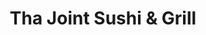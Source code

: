 ---
layout: place
title: Tha Joint Sushi & Grill
permalink: /nevada/sparks/tha-joint-sushi-grill.html
stateAbbr: NV
stateName: Nevada
cityName: Sparks
seo:
  type: restaurant
  links: null
place_id: ChIJWeonEwA5mYARqMAS_0S31CU
photos:
  - name: >-
      places/ChIJWeonEwA5mYARqMAS_0S31CU/photos/AeeoHcJPJULTFnk9hT8E_WGoimeoVrBU3UkIyXAVJ2aMf9gdZpGaIkwBf3BbH8JAJIgtrL8KoHvzP0Lfc-8GxHdF4p8TFBrIBQyl81HuJPkUNqNKfbgWfFW2NMWOPNvmaWZ6E7E_-mirl6eiFgVJ8iGlA6kfIIusgNFGvU4HjSXrt_9j-yptaojmqYtmrn7Ieq1_LtY82-Cq00lJxnCnwuNvmmD0QR5gc_3pxLF6iB5FiWF2HIghfKa6pFfN-z-VBDQ4ddrDdtReU1bqgI_qYMtbT4UI7GrWc-exUoh4rSu7gtLZGQ
    widthPx: 580
    heightPx: 388
    authorAttributions:
      - displayName: Tha Joint Sushi & Grill
        uri: https://maps.google.com/maps/contrib/112650123888312984752
        photoUri: >-
          https://lh3.googleusercontent.com/a-/ALV-UjV6lD8zmF7jz3eJz1ov9fRqxlbJTcfbfW_ApGdDmVJrC02kLAE=s100-p-k-no-mo
    flagContentUri: >-
      https://www.google.com/local/imagery/report/?cb_client=maps_api_places.places_api&image_key=!1e10!2sAF1QipPcKCV0hhQ1t-gRFTNgSQyg3wKqzpIKigmQbKP2&hl=en-US
    googleMapsUri: >-
      https://www.google.com/maps/place//data=!3m4!1e2!3m2!1sAF1QipPcKCV0hhQ1t-gRFTNgSQyg3wKqzpIKigmQbKP2!2e10!4m2!3m1!1s0x809939001327ea59:0x25d4b744ff12c0a8
  - name: >-
      places/ChIJWeonEwA5mYARqMAS_0S31CU/photos/AeeoHcJPivLQNTK9_7MPxfkJWVm0_b9SdzWMU1yQ4vEpNFVImn0H6VvGnBPjDLcq81AXtSHrslo7pzDdWBuAAF4g57HSWsubjifgw82DxSZt-pyLcsEFrZ8xldyfiOKKDCLEHImrhY5n_0kDnlRM5ljbayq3ZkkI0qKqD-QjAfwzsJRfhlDoMue-zptfJDEd1NPHhlu7IwgWx3oXCIYbt4GuvNlGNLJ8Xm8rI-9e5jemYElFRIFXnXc7sgg5wDUu1xFOt3739yUDk1DTdNz5K4VczE5jFfPIzQNJg_UIa1hKSc_2ew
    widthPx: 1024
    heightPx: 896
    authorAttributions:
      - displayName: Tha Joint Sushi & Grill
        uri: https://maps.google.com/maps/contrib/112650123888312984752
        photoUri: >-
          https://lh3.googleusercontent.com/a-/ALV-UjV6lD8zmF7jz3eJz1ov9fRqxlbJTcfbfW_ApGdDmVJrC02kLAE=s100-p-k-no-mo
    flagContentUri: >-
      https://www.google.com/local/imagery/report/?cb_client=maps_api_places.places_api&image_key=!1e10!2sAF1QipNhYvHFjrkKGTFhUaj8WQfDH6-fPEgnnX_vOFlC&hl=en-US
    googleMapsUri: >-
      https://www.google.com/maps/place//data=!3m4!1e2!3m2!1sAF1QipNhYvHFjrkKGTFhUaj8WQfDH6-fPEgnnX_vOFlC!2e10!4m2!3m1!1s0x809939001327ea59:0x25d4b744ff12c0a8
  - name: >-
      places/ChIJWeonEwA5mYARqMAS_0S31CU/photos/AeeoHcIYDtuKlxZkFwFQndBsQ7BZFbPJWQgGZo8GRsL3UxiAVjHmHbwHCDeJIFKPnjlqOLtyhvojEteCP6HXavvniNk7JAivyeHYEN7cQuNqd-yDqcDF0GKg8lrguiZvf3mN5yLQk7Q3jpsdoDa1W5ytay4bEQeDRQKdKz2K7dP7mSH60vdJ9mAhGFtzj02aS9y_n_BXhed4lwH-EAo6l0LeUbXRh-2PJCVtJ8QxuHgHSdARBTxPcBMEu1rx8EFzKWKfB3n0KFMVZ2iZDJBvv0FtVWpv597KTCTEKZWcnfJsBh_1delFBGDBPfp6Q_O-XnjwsIZnrA6biAbtIBTqlWj2f6bMg-eEBOFroNMKAz_RAn3Jkt6kQ-Qzbn-VWD7rJHmy0Y0-8olD3qZMxGr0wFC7lP4cYjJLXltgwZZ2dXGC599UPQ
    widthPx: 3000
    heightPx: 4000
    authorAttributions:
      - displayName: Jeff A
        uri: https://maps.google.com/maps/contrib/114738047715573462353
        photoUri: >-
          https://lh3.googleusercontent.com/a-/ALV-UjW1uWoPQMtL4Uqa5n6XkAXOHTifGeq1bRcw9yti46s7RL4wD1I=s100-p-k-no-mo
    flagContentUri: >-
      https://www.google.com/local/imagery/report/?cb_client=maps_api_places.places_api&image_key=!1e10!2sCIHM0ogKEICAgIC2oPyoag&hl=en-US
    googleMapsUri: >-
      https://www.google.com/maps/place//data=!3m4!1e2!3m2!1sCIHM0ogKEICAgIC2oPyoag!2e10!4m2!3m1!1s0x809939001327ea59:0x25d4b744ff12c0a8
  - name: >-
      places/ChIJWeonEwA5mYARqMAS_0S31CU/photos/AeeoHcIkywLiPxwZxiaBACxD8mXvFiKVUEl1Q5ZErGXmk29lIbZXr8oRz3ecLhp5oEeHcl4HR8aeEe7gmMjmzqTxnTH7Rwr4XPe98z5XjINlNugmMYtNFgBpa9MZOjyquOXpykx-i2pGhhgGoMJ2jdcXJ-bitFWSxtpN_y3NvZgFAquuHDEcgYWFcxWhWvYuxj1vhAcoND85amuEFHgC7pQdLBU6iHSebqOvERhDp8Z9TFuuUOzRBiManYOXPSQLhkCMKuw5QRErVRIK-qhVQZmCEjHZ0Y4dwHz-SzXRAhGlFFjJKAgEhf-xYi3YyONPnm2_BaxlV-4cj_wuCahTJqkbWFcGsxw9pZJXN69IX_D9MyhtiPJ5E2ZLrKk27J71DBr9NO2IAOfNO8gGdaGMYwW-KVZnA5H_Rthe3Q3V_HkxmAvf9Q
    widthPx: 4000
    heightPx: 2252
    authorAttributions:
      - displayName: Philippe Patinier
        uri: https://maps.google.com/maps/contrib/113899155366242407942
        photoUri: >-
          https://lh3.googleusercontent.com/a-/ALV-UjVGEbfO7k2qXKXY6WnV4hzCqliT19iZSEJdS9Ku0wNYRRofidWjBQ=s100-p-k-no-mo
    flagContentUri: >-
      https://www.google.com/local/imagery/report/?cb_client=maps_api_places.places_api&image_key=!1e10!2sCIHM0ogKEICAgICfx9TFPg&hl=en-US
    googleMapsUri: >-
      https://www.google.com/maps/place//data=!3m4!1e2!3m2!1sCIHM0ogKEICAgICfx9TFPg!2e10!4m2!3m1!1s0x809939001327ea59:0x25d4b744ff12c0a8
  - name: >-
      places/ChIJWeonEwA5mYARqMAS_0S31CU/photos/AeeoHcJyYAX1U8uF47PHZcAf-fygo3ABIjSZH6GpLZ1PDLzAmayRYJDgvRR8cNc3HfuOvBdpfl4OTAXX8uvuMCosDdJMuJBPFn8TDbkme8N7tob62-sa43UsiLgd-wPlOZP4U-rqaJbjl70xfoI16rcM8K-v4mgBg9JpU70ht2oqnDnTKVpfIOPrDEj-EgDsnIIQOA2_Sr5kOI_zX6RAHZDfkZ60OijwB6WRrq-KGx9hQNeLaYqWxg-SkJasA3dtPBOOXlWjsAxp5dCwzAIgxYnrwOlw08WTs1HC6Uc1foY_YMzKX2XlPTYuO0t8pEteIHU0BKrk28F8j1c2vRzUvP_2SFVGLfQi0eB6QASFkaypbmlMSD2mUsJXEGyyTV83Q8mKZtMqA3or5_U_4ZELi59-S1cWC2JBDX-2uK3rd_TJwn3BpcHy
    widthPx: 3000
    heightPx: 4000
    authorAttributions:
      - displayName: Donella Franks
        uri: https://maps.google.com/maps/contrib/118161954565294671737
        photoUri: >-
          https://lh3.googleusercontent.com/a-/ALV-UjUztY_QdBYHh4ct6tVbbrYcNQitIXSzWldyDtvN9-QLPl7eUpKGGg=s100-p-k-no-mo
    flagContentUri: >-
      https://www.google.com/local/imagery/report/?cb_client=maps_api_places.places_api&image_key=!1e10!2sCIHM0ogKEICAgIDj2tjyywE&hl=en-US
    googleMapsUri: >-
      https://www.google.com/maps/place//data=!3m4!1e2!3m2!1sCIHM0ogKEICAgIDj2tjyywE!2e10!4m2!3m1!1s0x809939001327ea59:0x25d4b744ff12c0a8
  - name: >-
      places/ChIJWeonEwA5mYARqMAS_0S31CU/photos/AeeoHcIcyimwUjZCpPP1PxP_8qyG_Y3UU_pjVsWNY4jQVituuANd5Y21JmQkRfsIno-uELlpMypftCrKLhYh5sMzp4_5Mm72hVEZ85f29nvxsQLfKzecQwqhwOBFQvtgCJLu56ylUYd8-bWiOnuGzjCd07naQyz-HEJazm2MGgYZhVibLlOy-h7IrZINhF1qKJCo5KnIidBfKnPdz5d0pGnX0dAWd09vfELDdEBL-bEvF_Q61EMnCW_c__CCnpK3m4mVPnbd765siHoIje1dtKJ-7SrlUn0Uh8fFh7JsRbp9bn9K_xKCpgMtB73-GNNKbaEJFr44bEcbseMRLeKxfs1AW47yIzeWKWWjbmgE7dXE1xD4iYuHJxXtzInfwzVhG3RBb8IdXOFOiSBN1i7sVqTyVSASIbvU9yjBJNME9xgv3SUUFqQC
    widthPx: 3024
    heightPx: 4032
    authorAttributions:
      - displayName: Megan
        uri: https://maps.google.com/maps/contrib/111855518125093452687
        photoUri: >-
          https://lh3.googleusercontent.com/a-/ALV-UjVuZ3NzXwu5JAKVBHGfs-oPMD7hj8KMBK760lseWS1ATkh0sachOg=s100-p-k-no-mo
    flagContentUri: >-
      https://www.google.com/local/imagery/report/?cb_client=maps_api_places.places_api&image_key=!1e10!2sCIHM0ogKEICAgIDu2NXEpQE&hl=en-US
    googleMapsUri: >-
      https://www.google.com/maps/place//data=!3m4!1e2!3m2!1sCIHM0ogKEICAgIDu2NXEpQE!2e10!4m2!3m1!1s0x809939001327ea59:0x25d4b744ff12c0a8
  - name: >-
      places/ChIJWeonEwA5mYARqMAS_0S31CU/photos/AeeoHcJGOd-7EBBhmlxBXgnuKY76IO9njfkhh23xQV8Xf5YxX8m1f6nlXNbLG7yExfrs_lcORV6sAOviCdguyj17LGy4EP-t3fozO5QhLDisqWbg8hA3iCukN0tFBzyB7kobZ-7yascS82iIWBIg3vz00WsfpnDJiIvGCL3lftgnx_bggZJ6J2pP8UuhxotLxJaymf-dvf8rqkigfHMd0YNQF552breaLgAcCdLkzDGa07J4fkh6v31p_TPPnhJ7yTr3Z4PJANHkr0zInvi9NDQ8B3lPG1rs5MN5yKJbYBeniyus0cVGkWmMV-P2H6OOhQPw4qHmvG5PLdIkDfOaK43vBev7T_dOHBL3MomJRDZ7J7FDxG75G6hdbOWIh3YyOr_WgBAO4jteLFIZut9-QtZUBsFiYBRc74ijNmW1aV72AoFmLSQ
    widthPx: 4000
    heightPx: 2252
    authorAttributions:
      - displayName: Philippe Patinier
        uri: https://maps.google.com/maps/contrib/113899155366242407942
        photoUri: >-
          https://lh3.googleusercontent.com/a-/ALV-UjVGEbfO7k2qXKXY6WnV4hzCqliT19iZSEJdS9Ku0wNYRRofidWjBQ=s100-p-k-no-mo
    flagContentUri: >-
      https://www.google.com/local/imagery/report/?cb_client=maps_api_places.places_api&image_key=!1e10!2sCIHM0ogKEICAgICfx9Sl0wE&hl=en-US
    googleMapsUri: >-
      https://www.google.com/maps/place//data=!3m4!1e2!3m2!1sCIHM0ogKEICAgICfx9Sl0wE!2e10!4m2!3m1!1s0x809939001327ea59:0x25d4b744ff12c0a8
  - name: >-
      places/ChIJWeonEwA5mYARqMAS_0S31CU/photos/AeeoHcJeye_1qrDMHLGpX3G5hXnvv6DLdHM0dtgqO0GikSaoRWJcXlT8_mXd8JHBuOijYcYRnI1nspHmLmmMLcQ4gERuLZXJNBesOQfdOwci5O-iMMxUmikhg8gs7ltbMJ7Rp272zzkgICnQgL3TcYRdw8CXMare6jP2WwXxE6DKCXr7n0miDZF0VlZa3Nmr0oiDqv0E2_ehHSpcWc8T9xAO2EqR0H_SOgZQ8lHk-ZCqWmPzQDp7BPeHyolL4S4jSdB-C79CITcQ2LMIbzAq06bV_8-ZYkObHLKSb6sY1BIY3Q1NEjKJmogNHD7GFOuwr63YmC4aghvFzwUXU3glV-dtOvuu3a2tzkiRvWTSEsUQMK7h6kH-RMwWVZKqPI8OpguhLyvTgMzehU-393PF-T2y1Lqe4XxomlQAnsL32lHI_Wk
    widthPx: 3000
    heightPx: 4000
    authorAttributions:
      - displayName: Jeff A
        uri: https://maps.google.com/maps/contrib/114738047715573462353
        photoUri: >-
          https://lh3.googleusercontent.com/a-/ALV-UjW1uWoPQMtL4Uqa5n6XkAXOHTifGeq1bRcw9yti46s7RL4wD1I=s100-p-k-no-mo
    flagContentUri: >-
      https://www.google.com/local/imagery/report/?cb_client=maps_api_places.places_api&image_key=!1e10!2sCIHM0ogKEICAgIC2oPyoKg&hl=en-US
    googleMapsUri: >-
      https://www.google.com/maps/place//data=!3m4!1e2!3m2!1sCIHM0ogKEICAgIC2oPyoKg!2e10!4m2!3m1!1s0x809939001327ea59:0x25d4b744ff12c0a8
  - name: >-
      places/ChIJWeonEwA5mYARqMAS_0S31CU/photos/AeeoHcLdOHH8FceGvltxh_d5w7XDNSgQdC0lKEA4PRoX_dGhVET9aqlrwWBNeZkhAaTWVXYzghQ5MCYwPQduGCtGIuN5U66OjEjO05p-ye7c-HzTqWIYPK17qUuffQfOBUXB90jlb5c9lefbJq2TpjCWzTovNUAYjko4Kr9PE54s8YnnY1ch6-e434BpBn8_UTtYvWK0vLYQAgCB4moJVb6G12sxuMwgH09ZVPRIODPXT_Ei3mrZm8KftFWubYIqUGBLeQp17L7ZumAPwqrznYkvNJfx0RyJAyScfjV3Rf5qwlUxTg
    widthPx: 3872
    heightPx: 2592
    authorAttributions:
      - displayName: Tha Joint Sushi & Grill
        uri: https://maps.google.com/maps/contrib/112650123888312984752
        photoUri: >-
          https://lh3.googleusercontent.com/a-/ALV-UjV6lD8zmF7jz3eJz1ov9fRqxlbJTcfbfW_ApGdDmVJrC02kLAE=s100-p-k-no-mo
    flagContentUri: >-
      https://www.google.com/local/imagery/report/?cb_client=maps_api_places.places_api&image_key=!1e10!2sAF1QipM-c57S73ltohB_9uufql67Antw8fyLA1E6uYpw&hl=en-US
    googleMapsUri: >-
      https://www.google.com/maps/place//data=!3m4!1e2!3m2!1sAF1QipM-c57S73ltohB_9uufql67Antw8fyLA1E6uYpw!2e10!4m2!3m1!1s0x809939001327ea59:0x25d4b744ff12c0a8
  - name: >-
      places/ChIJWeonEwA5mYARqMAS_0S31CU/photos/AeeoHcKY2uPv35AC9PVWujDYUk8kAPblIVYMistWUaO92VsZ0Hop6BaqVddieLM6YgnPxG15yfKWMBgK5gGAUQFe92OJmLilIbpLDSumlYFG7JWaxEeGjBNFiO3Iqoqfz3KiKSmV-G6_dUp1P7dValclYuHDrvY-9DyP7tflNHPyQWaiYoBMUFnKQEAOD19XxvHlRVoikFgUV1mch0vHg3AgOTDnKyLKLI1AljhdsHvrP172Y6DASmsE_xUZr_3DHm85om6phjeVVwuIhAZYh-Dcyyj6wXAAkXYMBaXNHVJQ-5dr4A
    widthPx: 3872
    heightPx: 2592
    authorAttributions:
      - displayName: Tha Joint Sushi & Grill
        uri: https://maps.google.com/maps/contrib/112650123888312984752
        photoUri: >-
          https://lh3.googleusercontent.com/a-/ALV-UjV6lD8zmF7jz3eJz1ov9fRqxlbJTcfbfW_ApGdDmVJrC02kLAE=s100-p-k-no-mo
    flagContentUri: >-
      https://www.google.com/local/imagery/report/?cb_client=maps_api_places.places_api&image_key=!1e10!2sAF1QipMufn80cHVrBGndXT3tBQ6bGMU5OJw1vW6MUcMt&hl=en-US
    googleMapsUri: >-
      https://www.google.com/maps/place//data=!3m4!1e2!3m2!1sAF1QipMufn80cHVrBGndXT3tBQ6bGMU5OJw1vW6MUcMt!2e10!4m2!3m1!1s0x809939001327ea59:0x25d4b744ff12c0a8
address: 222 Los Altos Pkwy, Sparks, NV 89436, USA
street: 222 Los Altos Pkwy
city: Sparks
state: NV
zip: '89436'
country: USA
neighborhood: null
latitude: '39.584540'
longitude: '-119.741471'
accessibility_options:
  wheelchairAccessibleParking: true
  wheelchairAccessibleEntrance: true
  wheelchairAccessibleRestroom: true
  wheelchairAccessibleSeating: true
business_status: OPERATIONAL
name: Tha Joint Sushi & Grill
google_maps_links:
  directionsUri: >-
    https://www.google.com/maps/dir//''/data=!4m7!4m6!1m1!4e2!1m2!1m1!1s0x809939001327ea59:0x25d4b744ff12c0a8!3e0
  placeUri: https://maps.google.com/?cid=2726005181431070888
  writeAReviewUri: >-
    https://www.google.com/maps/place//data=!4m3!3m2!1s0x809939001327ea59:0x25d4b744ff12c0a8!12e1
  reviewsUri: >-
    https://www.google.com/maps/place//data=!4m4!3m3!1s0x809939001327ea59:0x25d4b744ff12c0a8!9m1!1b1
  photosUri: >-
    https://www.google.com/maps/place//data=!4m3!3m2!1s0x809939001327ea59:0x25d4b744ff12c0a8!10e5
primary_type: Sushi Restaurant
opening_hours:
  regular: null
  current: null
secondary_opening_hours:
  regular:
    weekdayDescriptions: null
    type: null
  current:
    weekdayDescriptions: null
    type: null
phone: null
price_level: null
price_range: null
rating: null
rating_count: 0
website: null
description: >-
  About Tha Joint Sushi & Grill in Sparks, NV$$$Tha Joint Sushi & Grill in
  Sparks, NV, stands out as a go-to destination for those seeking vibrant sushi
  restaurants in the area, offering an all-you-can-eat experience that
  highlights fresh Japanese-inspired dishes. This laid-back eatery features a
  diverse selection of sushi rolls and Asian favorites, perfect for anyone
  exploring flavorful options close to home. With its relaxed atmosphere and
  unique rooftop bar, it's an ideal spot for casual dining or unwinding after a
  day out. The accessible design ensures everyone can enjoy the welcoming vibe,
  making it a convenient choice for sushi lovers looking for quality and
  variety.
generative_summary: >-
  About Tha Joint Sushi & Grill in Sparks, NV$$$Tha Joint Sushi & Grill in
  Sparks, NV, stands out as a go-to destination for those seeking vibrant sushi
  restaurants in the area, offering an all-you-can-eat experience that
  highlights fresh Japanese-inspired dishes. This laid-back eatery features a
  diverse selection of sushi rolls and Asian favorites, perfect for anyone
  exploring flavorful options close to home. With its relaxed atmosphere and
  unique rooftop bar, it's an ideal spot for casual dining or unwinding after a
  day out. The accessible design ensures everyone can enjoy the welcoming vibe,
  making it a convenient choice for sushi lovers looking for quality and
  variety.
generative_disclosure: Summarized by AI using the Grok-3-Mini model.
reviews: null
review_summary: >-
  What Customers Are Buzzing About$$$Visitors often rave about the fantastic
  all-you-can-eat deals at this sushi spot, praising the fresh rolls and tasty
  entrees that keep things exciting and satisfying. The friendly service adds a
  nice touch, helping to create a welcoming environment that makes every meal
  feel special. Many appreciate the great value, especially with options for
  vegetarians and a solid range of appetizers that cater to different tastes.
  While some note that waits can occasionally stretch during busy periods, the
  overall experience remains a hit for those hunting for reliable Japanese fare.
  All in all, it's a fun and worthwhile stop for anyone in the mood for
  top-notch sushi nearby.
review_disclosure: Summarized by AI using the Grok-3-Mini model.
parking_options: null
payment_options: null
allow_dogs: null
curbside_pickup: null
delivery: null
dine_in: null
good_for_children: null
good_for_groups: null
good_for_sports: null
live_music: null
menu_for_children: null
outdoor_seating: null
reservable: null
restroom: null
serves_beer: null
serves_breakfast: null
serves_brunch: null
serves_cocktails: null
serves_coffee: null
serves_dinner: null
serves_dessert: null
serves_lunch: null
serves_vegetarian_food: null
serves_wine: null
takeout: null
update_category: pro
places_description: null

---